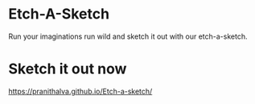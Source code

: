 # Etch-A-Sketch
Run your imaginations run wild and sketch it out with our etch-a-sketch.

# Sketch it out now 
<a>https://pranithalva.github.io/Etch-a-sketch/</a>
